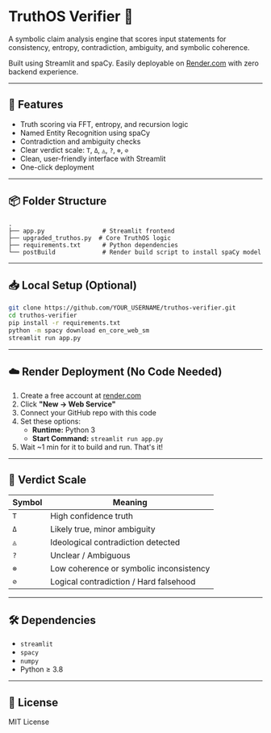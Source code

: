 # TruthOS Verifier 🧠

A symbolic claim analysis engine that scores input statements for consistency, entropy, contradiction, ambiguity, and symbolic coherence.

Built using Streamlit and spaCy. Easily deployable on [Render.com](https://render.com) with zero backend experience.

---

## 🚀 Features

- Truth scoring via FFT, entropy, and recursion logic
- Named Entity Recognition using spaCy
- Contradiction and ambiguity checks
- Clear verdict scale: `T`, `Δ`, `◬`, `?`, `⊗`, `⊘`
- Clean, user-friendly interface with Streamlit
- One-click deployment

---

## 📦 Folder Structure

```
.
├── app.py                # Streamlit frontend
├── upgraded_truthos.py  # Core TruthOS logic
├── requirements.txt      # Python dependencies
└── postBuild             # Render build script to install spaCy model
```

---

## 📥 Local Setup (Optional)

```bash
git clone https://github.com/YOUR_USERNAME/truthos-verifier.git
cd truthos-verifier
pip install -r requirements.txt
python -m spacy download en_core_web_sm
streamlit run app.py
```

---

## ☁️ Render Deployment (No Code Needed)

1. Create a free account at [render.com](https://render.com)
2. Click **"New → Web Service"**
3. Connect your GitHub repo with this code
4. Set these options:
   - **Runtime:** Python 3
   - **Start Command:** `streamlit run app.py`
5. Wait ~1 min for it to build and run. That's it!

---

## 🧪 Verdict Scale

| Symbol | Meaning                                |
|--------|----------------------------------------|
| `T`    | High confidence truth                  |
| `Δ`    | Likely true, minor ambiguity           |
| `◬`    | Ideological contradiction detected     |
| `?`    | Unclear / Ambiguous                    |
| `⊗`    | Low coherence or symbolic inconsistency|
| `⊘`    | Logical contradiction / Hard falsehood |

---

## 🛠 Dependencies

- `streamlit`
- `spacy`
- `numpy`
- Python ≥ 3.8

---

## 📜 License

MIT License